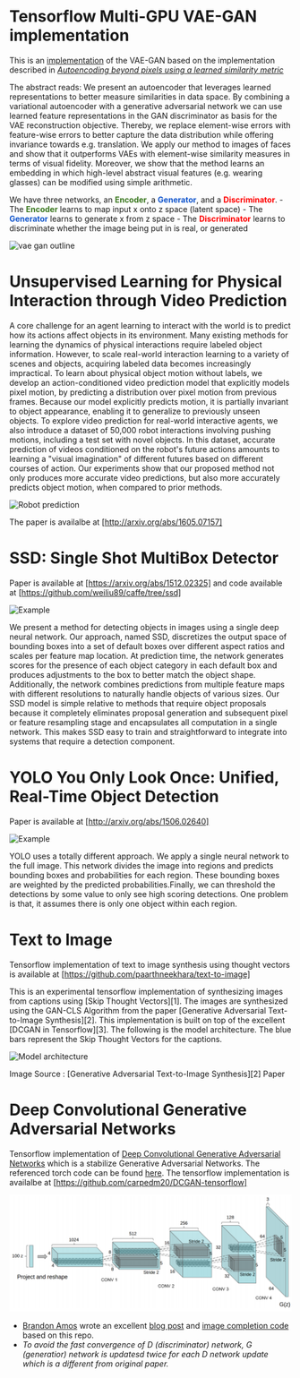 # Tensorflow Multi-GPU VAE-GAN implementation

This is an [implementation](https://github.com/timsainb/Tensorflow-MultiGPU-VAE-GAN.git) of the VAE-GAN based on the implementation described in *<a href="http://arxiv.org/abs/1512.09300">Autoencoding beyond pixels using a learned similarity metric</a>*

The abstract reads: We present an autoencoder that leverages learned representations to better measure similarities in data space. By combining a variational autoencoder with a generative adversarial network we can use learned feature representations in the GAN discriminator as basis for the VAE reconstruction objective. Thereby, we replace element-wise errors with feature-wise errors to better capture the data distribution while offering invariance towards e.g. translation. We apply our method to images of faces and show that it outperforms VAEs with element-wise similarity measures in terms of visual fidelity. Moreover, we show that the method learns an embedding in which high-level abstract visual features (e.g. wearing glasses) can be modified using simple arithmetic.

We have three networks, an  <font color="#38761d"><strong>Encoder</strong></font>,
a <font color="#1155cc"><strong>Generator</strong></font>, and a <font color="#ff0000"><strong>Discriminator</strong></font>. 
    - The <font color="#38761d"><strong>Encoder</strong></font> learns to map input x onto z space (latent space)
    - The <font color="#1155cc"><strong>Generator</strong></font> learns to generate x from z space
    - The <font color="#ff0000"><strong>Discriminator</strong></font> learns to discriminate whether the image being put in is real, or generated

![vae gan outline](https://github.com/timsainb/Tensorflow-MultiGPU-VAE-GAN/blob/master/network_outline.png?raw=true)


# Unsupervised Learning for Physical Interaction through Video Prediction

A core challenge for an agent learning to interact with the world is to predict how its actions affect objects in its environment. Many existing methods for learning the dynamics of physical interactions require labeled object information. However, to scale real-world interaction learning to a variety of scenes and objects, acquiring labeled data becomes increasingly impractical. To learn about physical object motion without labels, we develop an action-conditioned video prediction model that explicitly models pixel motion, by predicting a distribution over pixel motion from previous frames. Because our model explicitly predicts motion, it is partially invariant to object appearance, enabling it to generalize to previously unseen objects. To explore video prediction for real-world interactive agents, we also introduce a dataset of 50,000 robot interactions involving pushing motions, including a test set with novel objects. In this dataset, accurate prediction of videos conditioned on the robot's future actions amounts to learning a "visual imagination" of different futures based on different courses of action. Our experiments show that our proposed method not only produces more accurate video predictions, but also more accurately predicts object motion, when compared to prior methods.

![Robot prediction](https://storage.googleapis.com/push_gens/gengifs0/10_55.gif)

The paper is availalbe at [http://arxiv.org/abs/1605.07157]

# SSD: Single Shot MultiBox Detector

Paper is available at [https://arxiv.org/abs/1512.02325] and code available at [https://github.com/weiliu89/caffe/tree/ssd]

![Example](https://camo.githubusercontent.com/ad9b147ed3a5f48ffb7c3540711c15aa04ce49c6/687474703a2f2f7777772e63732e756e632e6564752f7e776c69752f7061706572732f7373642e706e67)

We present a method for detecting objects in images using a single deep neural network. Our approach, named SSD, discretizes the output space of bounding boxes into a set of default boxes over different aspect ratios and scales per feature map location. At prediction time, the network generates scores for the presence of each object category in each default box and produces adjustments to the box to better match the object shape. Additionally, the network combines predictions from multiple feature maps with different resolutions to naturally handle objects of various sizes. Our SSD model is simple relative to methods that require object proposals because it completely eliminates proposal generation and subsequent pixel or feature resampling stage and encapsulates all computation in a single network. This makes SSD easy to train and straightforward to integrate into systems that require a detection component.

# YOLO You Only Look Once: Unified, Real-Time Object Detection

Paper is available at [http://arxiv.org/abs/1506.02640]

![Example](http://pjreddie.com/media/image/model_2.png)

YOLO uses a totally different approach. We apply a single neural network to the full image. This network divides the image into regions and predicts bounding boxes and probabilities for each region. These bounding boxes are weighted by the predicted probabilities.Finally, we can threshold the detections by some value to only see high scoring detections. One problem is that, it assumes there is only one object within each region.

# Text to Image
Tensorflow implementation of text to image synthesis using thought vectors is available at [https://github.com/paarthneekhara/text-to-image]

This is an experimental tensorflow implementation of synthesizing images from captions using [Skip Thought Vectors][1]. The images are synthesized using the GAN-CLS Algorithm from the paper [Generative Adversarial Text-to-Image Synthesis][2]. This implementation is built on top of the excellent [DCGAN in Tensorflow][3]. The following is the model architecture. The blue bars represent the Skip Thought Vectors for the captions.

![Model architecture](http://i.imgur.com/dNl2HkZ.jpg)

Image Source : [Generative Adversarial Text-to-Image Synthesis][2] Paper

# Deep Convolutional Generative Adversarial Networks
Tensorflow implementation of [Deep Convolutional Generative Adversarial Networks](http://arxiv.org/abs/1511.06434) which is a stabilize Generative Adversarial Networks. The referenced torch code can be found [here](https://github.com/soumith/dcgan.torch). The tensorflow implementation is availalbe at [https://github.com/carpedm20/DCGAN-tensorflow]

![alt tag](https://github.com/carpedm20/DCGAN-tensorflow/raw/master/DCGAN.png)

* [Brandon Amos](http://bamos.github.io/) wrote an excellent [blog post](http://bamos.github.io/2016/08/09/deep-completion/) and [image completion code](https://github.com/bamos/dcgan-completion.tensorflow) based on this repo.
* *To avoid the fast convergence of D (discriminator) network, G (generatior) network is updatesd twice for each D network update which is a different from original paper.*
